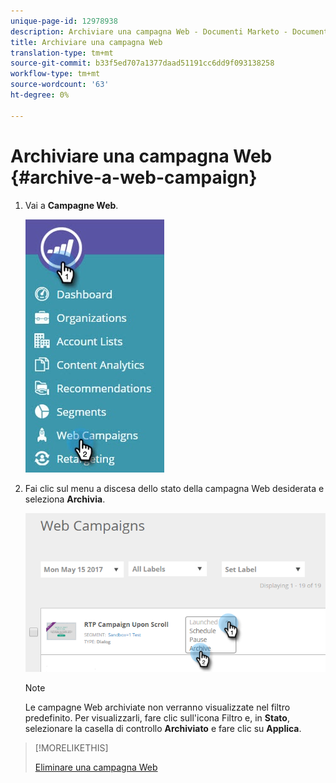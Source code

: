 ```yaml
---
unique-page-id: 12978938
description: Archiviare una campagna Web - Documenti Marketo - Documentazione del prodotto
title: Archiviare una campagna Web
translation-type: tm+mt
source-git-commit: b33f5ed707a1377daad51191cc6dd9f093138258
workflow-type: tm+mt
source-wordcount: '63'
ht-degree: 0%

---
```



# Archiviare una campagna Web {#archive-a-web-campaign}

1. Vai a **Campagne Web**.

   ![](assets/one.jpg)

1. Fai clic sul menu a discesa dello stato della campagna Web desiderata e seleziona **Archivia**.

   ![](assets/two-3.png)

   >[!NOTE]
   >
   >Le campagne Web archiviate non verranno visualizzate nel filtro predefinito. Per visualizzarli, fare clic sull&#39;icona Filtro e, in **Stato**, selezionare la casella di controllo **Archiviato** e fare clic su **Applica**.

>[!MORELIKETHIS]
>
>[Eliminare una campagna Web](/help/marketo/product-docs/web-personalization/working-with-web-campaigns/delete-a-web-campaign.md)
